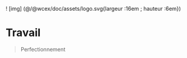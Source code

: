 <!--DESC: {"icon":"explore"} -->
! [img] (@/@wcex/doc/assets/logo.svg{largeur :16em ; hauteur :6em})
# Travail
> Perfectionnement

